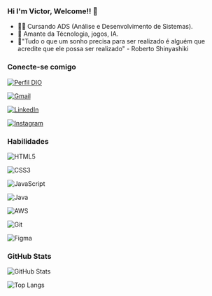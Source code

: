 ### Hi I'm Victor, Welcome!! 👋

- 👨‍💻 Cursando ADS (Análise e Desenvolvimento de Sistemas).
- 🥰 Amante da Técnologia, jogos, IA.
- 💭"Tudo o que um sonho precisa para ser realizado é alguém que acredite que ele possa ser realizado" - Roberto Shinyashiki


### Conecte-se comigo

[![Perfil DIO](https://img.shields.io/badge/-Meu%20Perfil%20na%20DIO-30A3DC?style=for-the-badge)](https://web.dio.me/users/victor_eagpaiva/)

[![Gmail](https://img.shields.io/badge/Gmail-333333?style=for-the-badge&logo=gmail&logoColor=red)](mailto:victor.eagpaiva@gmail.com)

[![LinkedIn](https://img.shields.io/badge/-LinkedIn-0077B5?style=for-the-badge&logo=linkedin&logoColor=FFF)](https://www.linkedin.com/in/ovictorpaiva/)

[![Instagram](https://img.shields.io/badge/-Instagram-%23E4405F?style=for-the-badge&logo=instagram&logoColor=white)](https://www.instagram.com/ovictorpaiva/)

### Habilidades

![HTML5](https://img.shields.io/badge/HTML5-E34F26?style=for-the-badge&logo=html5&logoColor=white)

![CSS3](https://img.shields.io/badge/CSS3-1572B6?style=for-the-badge&logo=css3&logoColor=white)

![JavaScript](https://img.shields.io/badge/JavaScript-F7DF1E?style=for-the-badge&logo=javascript&logoColor=black)

![Java](https://img.shields.io/badge/java-%23ED8B00.svg?style=for-the-badge&logo=openjdk&logoColor=white)

![AWS](https://img.shields.io/badge/AWS-000.svg?style=for-the-badge&logo=amazon-aws&logoColor=white)

![Git](https://img.shields.io/badge/GIT-E44C30?style=for-the-badge&logo=git&logoColor=white) 

![Figma](https://img.shields.io/badge/Figma-696969?style=for-the-badge&logo=figma&logoColor=figma)


### GitHub Stats

![GitHub Stats](https://github-readme-stats.vercel.app/api?username=ovictorpaiva&theme=transparent&bg_color=000&border_color=30A3DC&show_icons=true&icon_color=30A3DC&title_color=30A3DC&text_color=FFF)

![Top Langs](https://github-readme-stats-git-masterrstaa-rickstaa.vercel.app/api/top-langs/?username=ovictorpaiva&layout=compact&bg_color=000&border_color=30A3DC&title_color=30A3DC&text_color=FFF)
